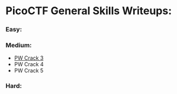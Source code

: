 # PicoCTF General Skills Writeups:

### Easy:

### Medium:
* [PW Crack 3]()
* PW Crack 4
* PW Crack 5
### Hard:
